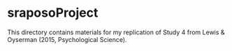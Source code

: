 # sraposoProject

This directory contains materials for my replication of Study 4 from Lewis & Oyserman (2015, Psychological Science).
